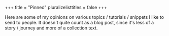 +++
title = "Pinned"
pluralizelisttitles = false
+++

Here are some of my opinions on various topics / tutorials / snippets I like to send to people. It doesn't quite count as a blog post, since it's less of a story / journey and more of a collection text.
